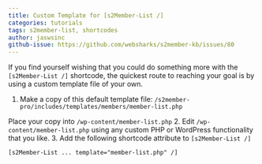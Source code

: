 ```yaml
---
title: Custom Template for [s2Member-List /]
categories: tutorials
tags: s2member-list, shortcodes
author: jaswsinc
github-issue: https://github.com/websharks/s2member-kb/issues/80
---
```


If you find yourself wishing that you could do something more with the `[s2Member-List /]` shortcode, the quickest route to reaching your goal is by using a custom template file of your own.

<div class="li-margins"></div>

1. Make a copy of this default template file: `/s2member-pro/includes/templates/members/member-list.php`

  Place your copy into `/wp-content/member-list.php`
2. Edit `/wp-content/member-list.php` using any custom PHP or WordPress functionality that you like.
3. Add the following shortcode attribute to `[s2Member-List /]`

  ```
  [s2Member-List ... template="member-list.php" /]
  ```
